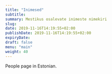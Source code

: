 ```yaml
---
title: "Inimesed"
subtitle:
summary: Mestikus osalevate inimeste nimekiri
slug:
date: 2019-11-16T14:19:55+02:00
publishDate: 2019-11-16T14:19:55+02:00
expiryDate: 
draft: false
menu: "main"
weight: 40
---
```


People page in Estonian.
